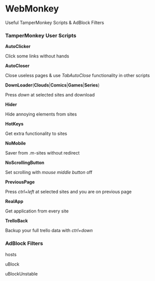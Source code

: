 # WebMonkey

Useful TamperMonkey Scripts & AdBlock Filters



### TamperMonkey User Scripts

**AutoClicker**

Click some links without hands



**AutoCloser**

Close useless pages & use _TabAutoClose_ functionality in other scripts



**DownLoader**(**Clouds**|**Comics**|**Games**|**Series**)

Press _down_ at selected sites and download



**Hider**

Hide annoying elements from sites



**HotKeys**

Get extra functionality to sites



**NoMobile**

Saver from .m-sites without redirect



**NoScrollingButton**

Set scrolling with _mouse middle button_ off



**PreviousPage**

Press _ctrl+left_ at selected sites and you are on previous page



**RealApp**

Get application from every site



**TrelloBack**

Backup your full trello data with _ctrl+down_



### AdBlock Filters

hosts

uBlock

uBlockUnstable

